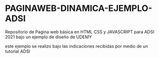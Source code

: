# PAGINAWEB-DINAMICA-EJEMPLO-ADSI

Repositorio de Pagina web básica en HTML CSS y JAVASCRIPT para ADSI 2021 
bajo un ejemplo de diseño de UDEMY 

este ejemplo se realizo bajo las indicaciones recibidas por medio de un tutorial ADSI
